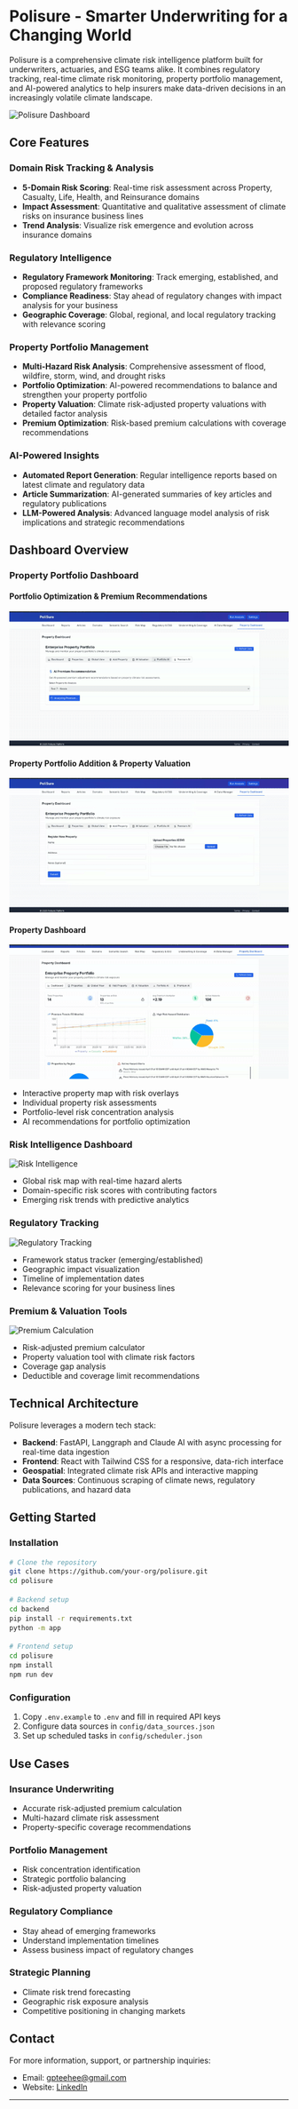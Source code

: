 # Polisure - Smarter Underwriting for a Changing World

Polisure is a comprehensive climate risk intelligence platform built for underwriters, actuaries, and ESG teams alike. It combines regulatory tracking, real-time climate risk monitoring, property portfolio management, and AI-powered analytics to help insurers make data-driven decisions in an increasingly volatile climate landscape.

![Polisure Dashboard](https://example.com/dashboard.png)

## Core Features

### Domain Risk Tracking & Analysis
- **5-Domain Risk Scoring**: Real-time risk assessment across Property, Casualty, Life, Health, and Reinsurance domains
- **Impact Assessment**: Quantitative and qualitative assessment of climate risks on insurance business lines
- **Trend Analysis**: Visualize risk emergence and evolution across insurance domains

### Regulatory Intelligence
- **Regulatory Framework Monitoring**: Track emerging, established, and proposed regulatory frameworks
- **Compliance Readiness**: Stay ahead of regulatory changes with impact analysis for your business
- **Geographic Coverage**: Global, regional, and local regulatory tracking with relevance scoring

### Property Portfolio Management
- **Multi-Hazard Risk Analysis**: Comprehensive assessment of flood, wildfire, storm, wind, and drought risks
- **Portfolio Optimization**: AI-powered recommendations to balance and strengthen your property portfolio
- **Property Valuation**: Climate risk-adjusted property valuations with detailed factor analysis
- **Premium Optimization**: Risk-based premium calculations with coverage recommendations

### AI-Powered Insights
- **Automated Report Generation**: Regular intelligence reports based on latest climate and regulatory data
- **Article Summarization**: AI-generated summaries of key articles and regulatory publications
- **LLM-Powered Analysis**: Advanced language model analysis of risk implications and strategic recommendations

## Dashboard Overview


### Property Portfolio Dashboard
#### Portfolio Optimization & Premium Recommendations
![Portfolio Optimization & Premium Recommendations](assets/portfolio_and_premium.gif)
#### Property Portfolio Addition & Property Valuation
![Property Portfolio Addition & Property Valuation](assets/property_portfolio_and_evaluation.gif)
#### Property Dashboard
![Property Dashboard](assets/property_dashboard.gif)

- Interactive property map with risk overlays
- Individual property risk assessments
- Portfolio-level risk concentration analysis
- AI recommendations for portfolio optimization
  

### Risk Intelligence Dashboard
![Risk Intelligence](https://example.com/risk-intelligence.png)
- Global risk map with real-time hazard alerts
- Domain-specific risk scores with contributing factors
- Emerging risk trends with predictive analytics


### Regulatory Tracking
![Regulatory Tracking](https://example.com/regulatory.png)
- Framework status tracker (emerging/established)
- Geographic impact visualization
- Timeline of implementation dates
- Relevance scoring for your business lines

### Premium & Valuation Tools
![Premium Calculation](https://example.com/premium-tools.png)
- Risk-adjusted premium calculator
- Property valuation tool with climate risk factors
- Coverage gap analysis
- Deductible and coverage limit recommendations

## Technical Architecture

Polisure leverages a modern tech stack:

- **Backend**: FastAPI, Langgraph and Claude AI with async processing for real-time data ingestion
- **Frontend**: React with Tailwind CSS for a responsive, data-rich interface
- **Geospatial**: Integrated climate risk APIs and interactive mapping
- **Data Sources**: Continuous scraping of climate news, regulatory publications, and hazard data

## Getting Started

### Installation

```bash
# Clone the repository
git clone https://github.com/your-org/polisure.git
cd polisure

# Backend setup
cd backend
pip install -r requirements.txt
python -m app

# Frontend setup
cd polisure
npm install
npm run dev
```

### Configuration

1. Copy `.env.example` to `.env` and fill in required API keys
2. Configure data sources in `config/data_sources.json`
3. Set up scheduled tasks in `config/scheduler.json`

## Use Cases

### Insurance Underwriting
- Accurate risk-adjusted premium calculation
- Multi-hazard climate risk assessment
- Property-specific coverage recommendations

### Portfolio Management
- Risk concentration identification
- Strategic portfolio balancing
- Risk-adjusted property valuation

### Regulatory Compliance
- Stay ahead of emerging frameworks
- Understand implementation timelines
- Assess business impact of regulatory changes

### Strategic Planning
- Climate risk trend forecasting
- Geographic risk exposure analysis
- Competitive positioning in changing markets




## Contact

For more information, support, or partnership inquiries:
- Email: gpteehee@gmail.com
- Website: [LinkedIn](https://www.linkedin.com/in/vaishnavisonawane/)

---

